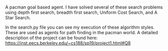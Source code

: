 A pacman goal based agent. I have solved several of these search problems using depth first search, breadth first search, Uniform Cost Search, and A Star Search.

In the search.py file you can see my execution of these algorithm styles. These are used as agents for path finding in the pacman world. 
A detailed description of the project can be found here:
https://inst.eecs.berkeley.edu/~cs188/sp19/project1.html#Q8
